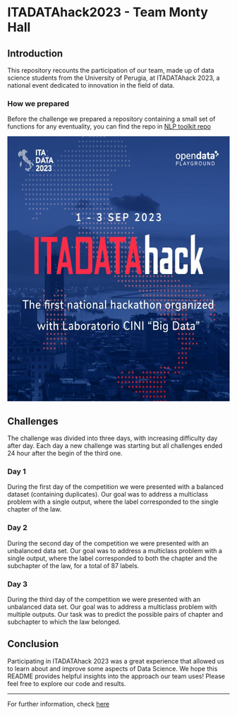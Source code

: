 # ITADATAhack2023 - Team Monty Hall

## Introduction
This repository recounts the participation of our team, made up of data science students from the University of Perugia, at ITADATAhack 2023, a national event dedicated to innovation in the field of data. 

### How we prepared
Before the challenge we prepared a repository containing a small set of functions for any eventuality, you can find the repo in [NLP toolkit repo](https://github.com/Arcaici/NLP_toolkit)

<p align="center">
  <img width="600" height="600" src="ItadataBanner.jpg">
</p>

## Challenges
The challenge was divided into three days, with increasing difficulty day after day. Each day a new challenge was starting but all challenges ended 24 hour after the begin of the third one.

### Day 1
During the first day of the competition we were presented with a balanced dataset (containing duplicates). Our goal was to address a multiclass problem with a single output, where the label corresponded to the single chapter of the law.

### Day 2
During the second day of the competition we were presented with an unbalanced data set. Our goal was to address a multiclass problem with a single output, where the label corresponded to both the chapter and the subchapter of the law, for a total of 87 labels.

### Day 3
During the third day of the competition we were presented with an unbalanced data set. Our goal was to address a multiclass problem with multiple outputs. Our task was to predict the possible pairs of chapter and subchapter to which the law belonged.

## Conclusion
Participating in ITADATAhack 2023 was a great experience that allowed us to learn about and improve some aspects of Data Science. We hope this README provides helpful insights into the approach our team uses! Please feel free to explore our code and results.
___
For further information, check [here](./Final_Presentation.pdf)
